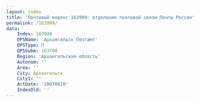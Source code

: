 ```yaml
---
layout: index
title: 'Почтовый индекс 163999: отделение почтовой связи Почты России'
permalink: /163999/
data:
    Index: 163999
    OPSName: 'Архангельск Почтамт'
    OPSType: П
    OPSSubm: 163700
    Region: 'Архангельская область'
    Autonom: ''
    Area: ''
    City: Архангельск
    City1: ''
    ActDate: '20070920'
    IndexOld: ''
---
```

